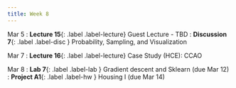 ```yaml
---
title: Week 8
---
```


Mar 5
: **Lecture 15**{: .label .label-lecture} Guest Lecture - TBD
: **Discussion 7**{: .label .label-disc } Probability, Sampling, and Visualization

Mar 7
: **Lecture 16**{: .label .label-lecture} Case Study (HCE): CCAO

Mar 8
: **Lab 7**{: .label .label-lab }  Gradient descent and Sklearn (due Mar 12)
: **Project A1**{: .label .label-hw } Housing I (due Mar 14)